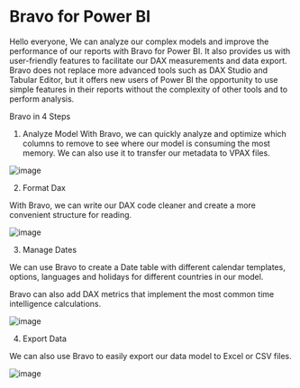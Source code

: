 # Bravo for Power BI

Hello everyone, We can analyze our complex models and improve the performance of our reports with Bravo for Power BI. It also provides us with user-friendly features to facilitate our DAX measurements and data export. Bravo does not replace more advanced tools such as DAX Studio and Tabular Editor, but it offers new users of Power BI the opportunity to use simple features in their reports without the complexity of other tools and to perform analysis.

Bravo in 4 Steps

1) Analyze Model
With Bravo, we can quickly analyze and optimize which columns to remove to see where our model is consuming the most memory. We can also use it to transfer our metadata to VPAX files.

![image](https://user-images.githubusercontent.com/127193220/234001635-e5eb4ef4-c855-460e-aa21-4e0367122363.png)

2) Format Dax

With Bravo, we can write our DAX code cleaner and create a more convenient structure for reading.

![image](https://user-images.githubusercontent.com/127193220/234001797-3863d17d-9ee1-436d-b304-5178dcffa376.png)

3) Manage Dates

We can use Bravo to create a Date table with different calendar templates, options, languages and holidays for different countries in our model.

Bravo can also add DAX metrics that implement the most common time intelligence calculations.

![image](https://user-images.githubusercontent.com/127193220/234001926-b422c931-179a-42ee-8f18-f175d9987e24.png)

4) Export Data

We can also use Bravo to easily export our data model to Excel or CSV files.

![image](https://user-images.githubusercontent.com/127193220/234002040-4ae5cef8-ed67-49df-b791-3d7c1d962c6d.png)
